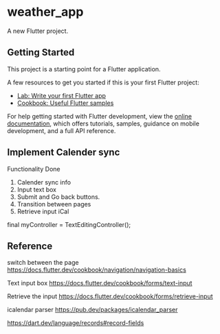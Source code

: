 # weather_app

A new Flutter project.

## Getting Started

This project is a starting point for a Flutter application.

A few resources to get you started if this is your first Flutter project:

- [Lab: Write your first Flutter app](https://docs.flutter.dev/get-started/codelab)
- [Cookbook: Useful Flutter samples](https://docs.flutter.dev/cookbook)

For help getting started with Flutter development, view the
[online documentation](https://docs.flutter.dev/), which offers tutorials,
samples, guidance on mobile development, and a full API reference.

## Implement Calender sync
Functionality Done
1. Calender sync info 
2. Input text box
3. Submit and Go back buttons.
4. Transition between pages
5. Retrieve input iCal

final myController = TextEditingController();

 
## Reference
switch between the page https://docs.flutter.dev/cookbook/navigation/navigation-basics

Text input box https://docs.flutter.dev/cookbook/forms/text-input

Retrieve the input https://docs.flutter.dev/cookbook/forms/retrieve-input

icalendar parser
https://pub.dev/packages/icalendar_parser


https://dart.dev/language/records#record-fields
